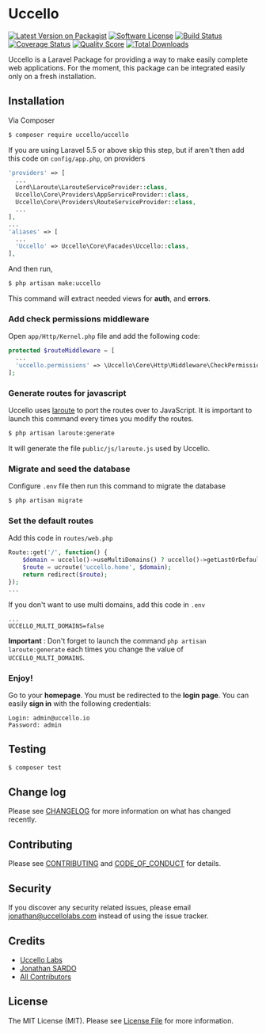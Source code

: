 # Uccello

[![Latest Version on Packagist][ico-version]][link-packagist]
[![Software License][ico-license]](LICENSE.md)
[![Build Status][ico-travis]][link-travis]
[![Coverage Status][ico-scrutinizer]][link-scrutinizer]
[![Quality Score][ico-code-quality]][link-code-quality]
[![Total Downloads][ico-downloads]][link-downloads]

Uccello is a Laravel Package for providing a way to make easily complete web applications. For the moment, this package can be integrated easily only on a fresh installation.

## Installation

Via Composer

``` bash
$ composer require uccello/uccello
```

If you are using Laravel 5.5 or above skip this step, but if aren't then add this code on ```config/app.php```, on providers

``` php
'providers' => [
  ...
  Lord\Laroute\LarouteServiceProvider::class,
  Uccello\Core\Providers\AppServiceProvider::class,
  Uccello\Core\Providers\RouteServiceProvider::class,
  ...
],
...
'aliases' => [
  ...
  'Uccello' => Uccello\Core\Facades\Uccello::class,
],
```

And then run,

``` bash
$ php artisan make:uccello
```

This command will extract needed views for **auth**, and **errors**.

### Add check permissions middleware
Open ```app/Http/Kernel.php``` file and add the following code:

``` php
protected $routeMiddleware = [
  ...
  'uccello.permissions' => \Uccello\Core\Http\Middleware\CheckPermissions::class,
];
```

### Generate routes for javascript
Uccello uses [laroute](https://github.com/aaronlord/laroute) to port the routes over to JavaScript.
It is important to launch this command every times you modify the routes.

``` bash
$ php artisan laroute:generate
```

It will generate the file ```public/js/laroute.js``` used by Uccello.

### Migrate and seed the database
Configure ```.env``` file then run this command to migrate the database

``` bash
$ php artisan migrate
```

### Set the default routes
Add this code in ```routes/web.php```

``` php
Route::get('/', function() {
    $domain = uccello()->useMultiDomains() ? uccello()->getLastOrDefaultDomain()->slug : null;
    $route = ucroute('uccello.home', $domain);
    return redirect($route);
});
...
```

If you don't want to use multi domains, add this code in ```.env```

```
...
UCCELLO_MULTI_DOMAINS=false
```

__Important__ : Don't forget to launch the command ```php artisan laroute:generate``` each times you change the value of ```UCCELLO_MULTI_DOMAINS```.


### Enjoy!
Go to your **homepage**. You must be redirected to the **login page**.
You can easily **sign in** with the following credentials:

```
Login: admin@uccello.io
Password: admin
```

## Testing

``` bash
$ composer test
```

## Change log

Please see [CHANGELOG](CHANGELOG.md) for more information on what has changed recently.

## Contributing

Please see [CONTRIBUTING](CONTRIBUTING.md) and [CODE_OF_CONDUCT](CODE_OF_CONDUCT.md) for details.

## Security

If you discover any security related issues, please email jonathan@uccellolabs.com instead of using the issue tracker.

## Credits

- [Uccello Labs][link-organization]
- [Jonathan SARDO][link-author]
- [All Contributors][link-contributors]

## License

The MIT License (MIT). Please see [License File](LICENSE.md) for more information.

[ico-version]: https://img.shields.io/packagist/v/uccello/uccello.svg?style=flat-square
[ico-license]: https://img.shields.io/badge/license-MIT-brightgreen.svg?style=flat-square
[ico-travis]: https://img.shields.io/travis/uccellolabs/uccello/master.svg?style=flat-square
[ico-scrutinizer]: https://img.shields.io/scrutinizer/coverage/g/uccellolabs/uccello.svg?style=flat-square
[ico-code-quality]: https://img.shields.io/scrutinizer/g/uccellolabs/uccello.svg?style=flat-square
[ico-downloads]: https://img.shields.io/packagist/dt/uccello/uccello.svg?style=flat-square

[link-packagist]: https://packagist.org/packages/uccello/uccello
[link-travis]: https://travis-ci.org/uccellolabs/uccello
[link-scrutinizer]: https://scrutinizer-ci.com/g/uccellolabs/uccello/code-structure
[link-code-quality]: https://scrutinizer-ci.com/g/uccellolabs/uccello
[link-downloads]: https://packagist.org/packages/uccello/uccello
[link-organization]: https://github.com/uccellolabs
[link-author]: https://github.com/sardoj
[link-contributors]: ../../contributors

